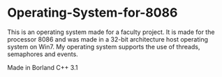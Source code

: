 # Operating-System-for-8086
This is an operating system made for a faculty project. It is made for the processor 8086 and was made in a 32-bit architecture host operating system on Win7.
My operating system supports the use of threads, semaphores and events.

Made in Borland C++ 3.1
